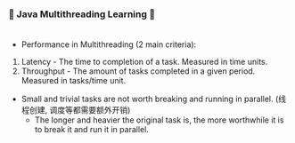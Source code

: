 ### 🧵 Java Multithreading Learning 🥇 <br><br>

* Performance in Multithreading (2 main criteria):
1. Latency - The time to  completion of a task. Measured in time units.
2. Throughput - The amount of tasks completed in a given period. Measured in tasks/time unit.

* Small and trivial tasks are not worth breaking and running in parallel. (线程创建, 调度等都需要额外开销)
    - The longer and heavier the original task is, the more worthwhile it is to break it and run it in parallel.
